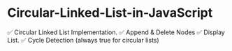 # Circular-Linked-List-in-JavaScript

✅ Circular Linked List Implementation.
✅ Append & Delete Nodes
✅ Display List.
✅ Cycle Detection (always true for circular lists) 
